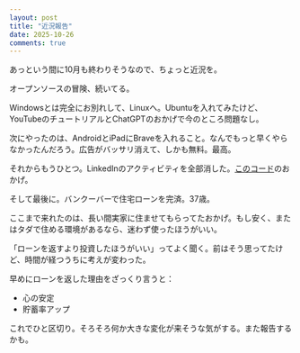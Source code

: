 ```yaml
---
layout: post
title: "近況報告"
date: 2025-10-26
comments: true
---
```


あっという間に10月も終わりそうなので、ちょっと近況を。

オープンソースの冒険、続いてる。

Windowsとは完全にお別れして、Linuxへ。Ubuntuを入れてみたけど、YouTubeのチュートリアルとChatGPTのおかげで今のところ問題なし。

次にやったのは、AndroidとiPadにBraveを入れること。なんでもっと早くやらなかったんだろう。広告がバッサリ消えて、しかも無料。最高。

それからもうひとつ。LinkedInのアクティビティを全部消した。<a href="https://github.com/onceiwasadev/delete-linkedin-activity" target="_blank" rel="noopener noreferrer">このコード</a>のおかげ。

そして最後に。バンクーバーで住宅ローンを完済。37歳。  

ここまで来れたのは、長い間実家に住ませてもらってたおかげ。もし安く、またはタダで住める環境があるなら、迷わず使ったほうがいい。

「ローンを返すより投資したほうがいい」ってよく聞く。前はそう思ってたけど、時間が経つうちに考えが変わった。

早めにローンを返した理由をざっくり言うと：

- 心の安定  
- 貯蓄率アップ

これでひと区切り。そろそろ何か大きな変化が来そうな気がする。また報告するかも。
